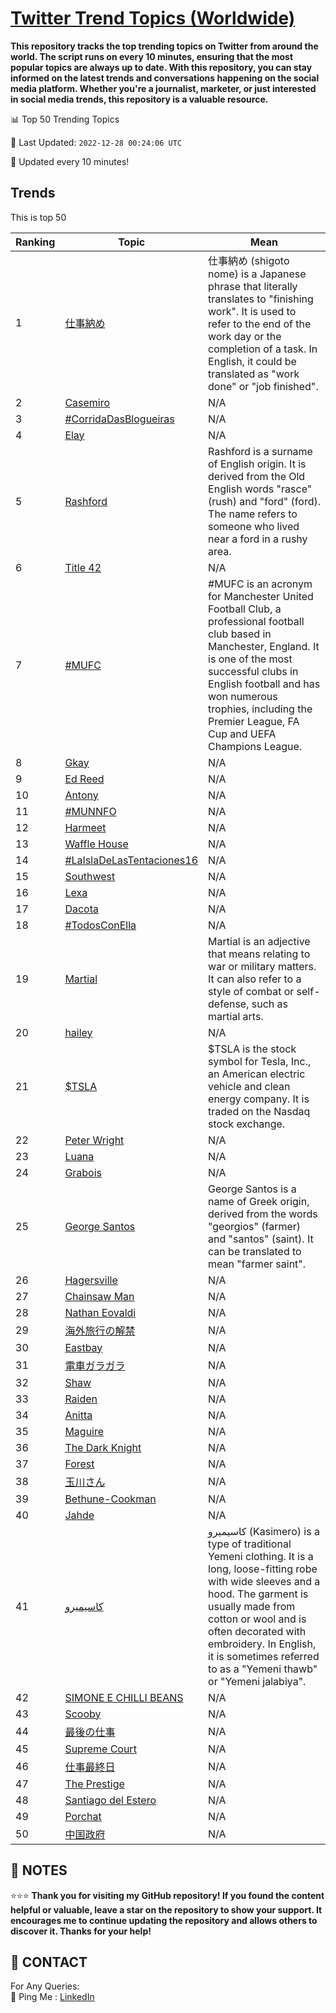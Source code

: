 [Twitter Trend Topics (Worldwide)](https://github.com/ErcinDedeoglu/Twitter-Trend-Topics)
==========

**This repository tracks the top trending topics on Twitter from around the world. 
The script runs on every 10 minutes, ensuring that the most popular topics are always up to date. 
With this repository, you can stay informed on the latest trends and conversations happening on the social media platform. 
Whether you're a journalist, marketer, or just interested in social media trends, this repository is a valuable resource.**


📊 Top 50 Trending Topics

📆 Last Updated: `2022-12-28 00:24:06 UTC`

🔧 Updated every 10 minutes!


## Trends

This is top 50

| Ranking | Topic | Mean |
| ------- | ------------ | ------------ |
| 1 | [仕事納め](http://twitter.com/search?q=%e4%bb%95%e4%ba%8b%e7%b4%8d%e3%82%81) | 仕事納め (shigoto nome) is a Japanese phrase that literally translates to "finishing work". It is used to refer to the end of the work day or the completion of a task. In English, it could be translated as "work done" or "job finished". |
| 2 | [Casemiro](http://twitter.com/search?q=Casemiro) | N/A |
| 3 | [#CorridaDasBlogueiras](http://twitter.com/search?q=%23CorridaDasBlogueiras) | N/A |
| 4 | [Elay](http://twitter.com/search?q=Elay) | N/A |
| 5 | [Rashford](http://twitter.com/search?q=Rashford) | Rashford is a surname of English origin. It is derived from the Old English words "rasce" (rush) and "ford" (ford). The name refers to someone who lived near a ford in a rushy area. |
| 6 | [Title 42](http://twitter.com/search?q=Title+42) | N/A |
| 7 | [#MUFC](http://twitter.com/search?q=%23MUFC) | #MUFC is an acronym for Manchester United Football Club, a professional football club based in Manchester, England. It is one of the most successful clubs in English football and has won numerous trophies, including the Premier League, FA Cup and UEFA Champions League. |
| 8 | [Gkay](http://twitter.com/search?q=Gkay) | N/A |
| 9 | [Ed Reed](http://twitter.com/search?q=Ed+Reed) | N/A |
| 10 | [Antony](http://twitter.com/search?q=Antony) | N/A |
| 11 | [#MUNNFO](http://twitter.com/search?q=%23MUNNFO) | N/A |
| 12 | [Harmeet](http://twitter.com/search?q=Harmeet) | N/A |
| 13 | [Waffle House](http://twitter.com/search?q=Waffle+House) | N/A |
| 14 | [#LaIslaDeLasTentaciones16](http://twitter.com/search?q=%23LaIslaDeLasTentaciones16) | N/A |
| 15 | [Southwest](http://twitter.com/search?q=Southwest) | N/A |
| 16 | [Lexa](http://twitter.com/search?q=Lexa) | N/A |
| 17 | [Dacota](http://twitter.com/search?q=Dacota) | N/A |
| 18 | [#TodosConElla](http://twitter.com/search?q=%23TodosConElla) | N/A |
| 19 | [Martial](http://twitter.com/search?q=Martial) | Martial is an adjective that means relating to war or military matters. It can also refer to a style of combat or self-defense, such as martial arts. |
| 20 | [hailey](http://twitter.com/search?q=hailey) | N/A |
| 21 | [$TSLA](http://twitter.com/search?q=%24TSLA) | $TSLA is the stock symbol for Tesla, Inc., an American electric vehicle and clean energy company. It is traded on the Nasdaq stock exchange. |
| 22 | [Peter Wright](http://twitter.com/search?q=Peter+Wright) | N/A |
| 23 | [Luana](http://twitter.com/search?q=Luana) | N/A |
| 24 | [Grabois](http://twitter.com/search?q=Grabois) | N/A |
| 25 | [George Santos](http://twitter.com/search?q=George+Santos) | George Santos is a name of Greek origin, derived from the words "georgios" (farmer) and "santos" (saint). It can be translated to mean "farmer saint". |
| 26 | [Hagersville](http://twitter.com/search?q=Hagersville) | N/A |
| 27 | [Chainsaw Man](http://twitter.com/search?q=Chainsaw+Man) | N/A |
| 28 | [Nathan Eovaldi](http://twitter.com/search?q=Nathan+Eovaldi) | N/A |
| 29 | [海外旅行の解禁](http://twitter.com/search?q=%e6%b5%b7%e5%a4%96%e6%97%85%e8%a1%8c%e3%81%ae%e8%a7%a3%e7%a6%81) | N/A |
| 30 | [Eastbay](http://twitter.com/search?q=Eastbay) | N/A |
| 31 | [電車ガラガラ](http://twitter.com/search?q=%e9%9b%bb%e8%bb%8a%e3%82%ac%e3%83%a9%e3%82%ac%e3%83%a9) | N/A |
| 32 | [Shaw](http://twitter.com/search?q=Shaw) | N/A |
| 33 | [Raiden](http://twitter.com/search?q=Raiden) | N/A |
| 34 | [Anitta](http://twitter.com/search?q=Anitta) | N/A |
| 35 | [Maguire](http://twitter.com/search?q=Maguire) | N/A |
| 36 | [The Dark Knight](http://twitter.com/search?q=The+Dark+Knight) | N/A |
| 37 | [Forest](http://twitter.com/search?q=Forest) | N/A |
| 38 | [玉川さん](http://twitter.com/search?q=%e7%8e%89%e5%b7%9d%e3%81%95%e3%82%93) | N/A |
| 39 | [Bethune-Cookman](http://twitter.com/search?q=Bethune-Cookman) | N/A |
| 40 | [Jahde](http://twitter.com/search?q=Jahde) | N/A |
| 41 | [كاسيميرو](http://twitter.com/search?q=%d9%83%d8%a7%d8%b3%d9%8a%d9%85%d9%8a%d8%b1%d9%88) | كاسيميرو (Kasimero) is a type of traditional Yemeni clothing. It is a long, loose-fitting robe with wide sleeves and a hood. The garment is usually made from cotton or wool and is often decorated with embroidery. In English, it is sometimes referred to as a "Yemeni thawb" or "Yemeni jalabiya". |
| 42 | [SIMONE E CHILLI BEANS](http://twitter.com/search?q=SIMONE+E+CHILLI+BEANS) | N/A |
| 43 | [Scooby](http://twitter.com/search?q=Scooby) | N/A |
| 44 | [最後の仕事](http://twitter.com/search?q=%e6%9c%80%e5%be%8c%e3%81%ae%e4%bb%95%e4%ba%8b) | N/A |
| 45 | [Supreme Court](http://twitter.com/search?q=Supreme+Court) | N/A |
| 46 | [仕事最終日](http://twitter.com/search?q=%e4%bb%95%e4%ba%8b%e6%9c%80%e7%b5%82%e6%97%a5) | N/A |
| 47 | [The Prestige](http://twitter.com/search?q=The+Prestige) | N/A |
| 48 | [Santiago del Estero](http://twitter.com/search?q=Santiago+del+Estero) | N/A |
| 49 | [Porchat](http://twitter.com/search?q=Porchat) | N/A |
| 50 | [中国政府](http://twitter.com/search?q=%e4%b8%ad%e5%9b%bd%e6%94%bf%e5%ba%9c) | N/A |




## 📝 NOTES

⭐⭐⭐ **Thank you for visiting my GitHub repository! If you found the content helpful or valuable, leave a star on the repository to show your support. It encourages me to continue updating the repository and allows others to discover it. Thanks for your help!**

## 📨 CONTACT

 For Any Queries:  
            🏓 Ping Me : [LinkedIn](https://www.linkedin.com/in/ercindedeoglu/)